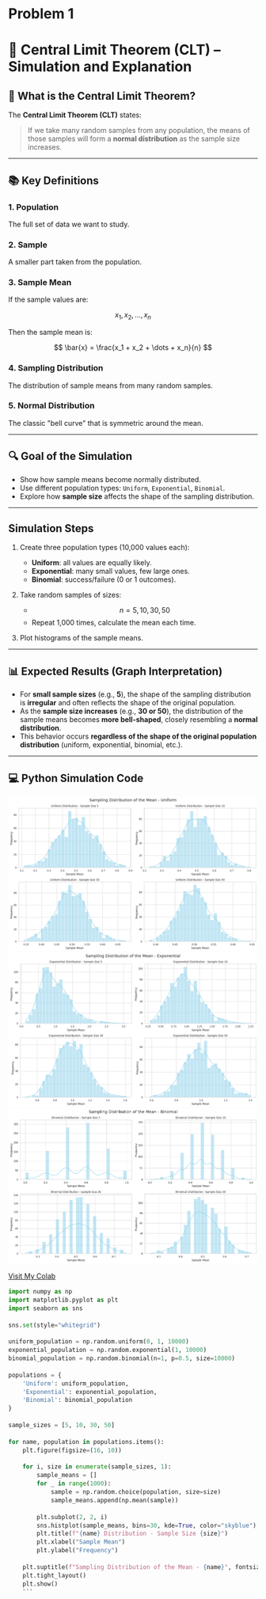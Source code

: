 # Problem 1

# 🧪 Central Limit Theorem (CLT) – Simulation and Explanation

## 🧠 What is the Central Limit Theorem?

The **Central Limit Theorem (CLT)** states:

> If we take many random samples from any population, the means of those samples will form a **normal distribution** as the sample size increases.

---

## 📚 Key Definitions

### 1. **Population**
The full set of data we want to study.

### 2. **Sample**
A smaller part taken from the population.

### 3. **Sample Mean**

If the sample values are:

$$
x_1, x_2, \dots, x_n
$$

Then the sample mean is:

$$
\bar{x} = \frac{x_1 + x_2 + \dots + x_n}{n}
$$

### 4. **Sampling Distribution**
The distribution of sample means from many random samples.

### 5. **Normal Distribution**
The classic "bell curve" that is symmetric around the mean.

---

## 🔍 Goal of the Simulation

- Show how sample means become normally distributed.
- Use different population types: `Uniform`, `Exponential`, `Binomial`.
- Explore how **sample size** affects the shape of the sampling distribution.

---

##  Simulation Steps

1. Create three population types (10,000 values each):
   - **Uniform**: all values are equally likely.
   - **Exponential**: many small values, few large ones.
   - **Binomial**: success/failure (0 or 1 outcomes).

2. Take random samples of sizes:
   - $$n = 5, 10, 30, 50$$
   - Repeat 1,000 times, calculate the mean each time.

3. Plot histograms of the sample means.

---

## 📊 Expected Results (Graph Interpretation)

- For **small sample sizes** (e.g., **5**), the shape of the sampling distribution is **irregular** and often reflects the shape of the original population.
- As the **sample size increases** (e.g., **30 or 50**), the distribution of the sample means becomes **more bell-shaped**, closely resembling a **normal distribution**.
- This behavior occurs **regardless of the shape of the original population distribution** (uniform, exponential, binomial, etc.).

---

## 💻 Python Simulation Code

![alt text](image.png)
![alt text](image-1.png)
![alt text](image-2.png)

[Visit My Colab](https://colab.research.google.com/drive/1earTz9fEE6AFTS9FfG3Pp4AjYf79A1Yw)

```python
import numpy as np
import matplotlib.pyplot as plt
import seaborn as sns

sns.set(style="whitegrid")

uniform_population = np.random.uniform(0, 1, 10000)
exponential_population = np.random.exponential(1, 10000)
binomial_population = np.random.binomial(n=1, p=0.5, size=10000)

populations = {
    'Uniform': uniform_population,
    'Exponential': exponential_population,
    'Binomial': binomial_population
}

sample_sizes = [5, 10, 30, 50]

for name, population in populations.items():
    plt.figure(figsize=(16, 10))
    
    for i, size in enumerate(sample_sizes, 1):
        sample_means = []
        for _ in range(1000):
            sample = np.random.choice(population, size=size)
            sample_means.append(np.mean(sample))
        
        plt.subplot(2, 2, i)
        sns.histplot(sample_means, bins=30, kde=True, color="skyblue")
        plt.title(f"{name} Distribution - Sample Size {size}")
        plt.xlabel("Sample Mean")
        plt.ylabel("Frequency")
    
    plt.suptitle(f"Sampling Distribution of the Mean - {name}", fontsize=18)
    plt.tight_layout()
    plt.show()
    ```
